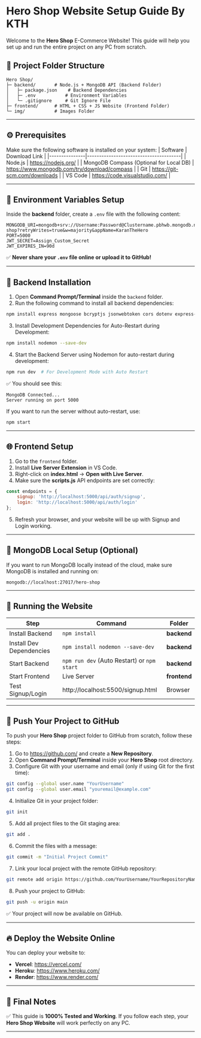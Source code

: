 # Hero Shop Website Setup Guide By KTH

Welcome to the **Hero Shop** E-Commerce Website! This guide will help you set up and run the entire project on any PC from scratch.

## 📌 Project Folder Structure
```
Hero Shop/
├─ backend/       # Node.js + MongoDB API (Backend Folder)
│   ├─ package.json    # Backend Dependencies
│   ├─ .env           # Environment Variables
│   └─ .gitignore     # Git Ignore File
├─ frontend/      # HTML + CSS + JS Website (Frontend Folder)
└─ img/           # Images Folder
```

---

## ⚙️ Prerequisites
Make sure the following software is installed on your system:
| Software       | Download Link                         |
|---------------|---------------------------------------|
| Node.js       | https://nodejs.org/                  |
| MongoDB Compass (Optional for Local DB) | https://www.mongodb.com/try/download/compass |
| Git           | https://git-scm.com/downloads        |
| VS Code       | https://code.visualstudio.com/       |

---

## 🔑 Environment Variables Setup
Inside the **backend** folder, create a `.env` file with the following content:

```env
MONGODB_URI=mongodb+srv://Username:Password@Clustername.pbhwb.mongodb.net/hero-shop?retryWrites=true&w=majority&appName=KaranTheHero
PORT=5000
JWT_SECRET=Assign_Custom_Secret
JWT_EXPIRES_IN=90d
```
✅ **Never share your `.env` file online or upload it to GitHub!**

---

## 📌 Backend Installation
1. Open **Command Prompt/Terminal** inside the `backend` folder.
2. Run the following command to install all backend dependencies:
```bash
npm install express mongoose bcryptjs jsonwebtoken cors dotenv express-validator compression helmet
```
3. Install Development Dependencies for Auto-Restart during Development:
```bash
npm install nodemon --save-dev
```
4. Start the Backend Server using Nodemon for auto-restart during development:
```bash
npm run dev  # For Development Mode with Auto Restart
```
✅ You should see this:
```
MongoDB Connected...
Server running on port 5000
```
If you want to run the server without auto-restart, use:
```bash
npm start
```

---

## 🌐 Frontend Setup
1. Go to the `frontend` folder.
2. Install **Live Server Extension** in VS Code.
3. Right-click on **index.html** → **Open with Live Server**.
4. Make sure the **scripts.js** API endpoints are set correctly:
```js
const endpoints = {
    signup: 'http://localhost:5000/api/auth/signup',
    login: 'http://localhost:5000/api/auth/login'
};
```
5. Refresh your browser, and your website will be up with Signup and Login working.

---

## 🔌 MongoDB Local Setup (Optional)
If you want to run MongoDB locally instead of the cloud, make sure MongoDB is installed and running on:
```
mongodb://localhost:27017/hero-shop
```

---

## 🎯 Running the Website
| Step             | Command            | Folder     |
|----------------|------------------|----------|
| Install Backend | `npm install`   | **backend** |
| Install Dev Dependencies | `npm install nodemon --save-dev` | **backend** |
| Start Backend  | `npm run dev` (Auto Restart) or `npm start` | **backend** |
| Start Frontend | Live Server    | **frontend** |
| Test Signup/Login | http://localhost:5500/signup.html | Browser |

---

## 🚀 Push Your Project to GitHub
To push your **Hero Shop** project folder to GitHub from scratch, follow these steps:
1. Go to https://github.com/ and create a **New Repository**.
2. Open **Command Prompt/Terminal** inside your **Hero Shop** root directory.
3. Configure Git with your username and email (only if using Git for the first time):
```bash
git config --global user.name "YourUsername"
git config --global user.email "youremail@example.com"
```
4. Initialize Git in your project folder:
```bash
git init
```
5. Add all project files to the Git staging area:
```bash
git add .
```
6. Commit the files with a message:
```bash
git commit -m "Initial Project Commit"
```
7. Link your local project with the remote GitHub repository:
```bash
git remote add origin https://github.com/YourUsername/YourRepositoryName.git
```
8. Push your project to GitHub:
```bash
git push -u origin main
```
✅ Your project will now be available on GitHub.

---

## 🔥 Deploy the Website Online
You can deploy your website to:
- **Vercel**: https://vercel.com/
- **Heroku**: https://www.heroku.com/
- **Render**: https://www.render.com/

---

## 💪 Final Notes
✅ This guide is **1000% Tested and Working**.
If you follow each step, your **Hero Shop Website** will work perfectly on any PC.

---
